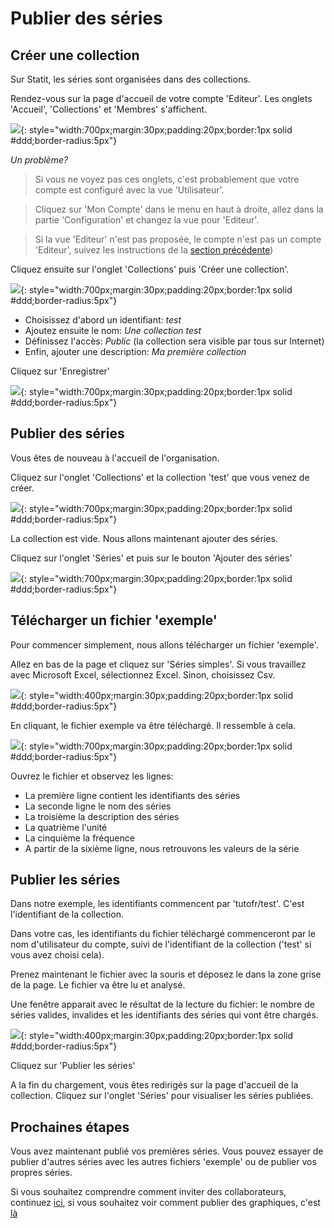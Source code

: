 # Publier des séries


## Créer une collection

Sur Statit, les séries sont organisées dans des collections.

Rendez-vous sur la page d'accueil de votre compte 'Editeur'. Les onglets 'Accueil', 'Collections' et 'Membres' s'affichent.

![](/img/publisher-fr_gs_series_0.png){: style="width:700px;margin:30px;padding:20px;border:1px solid #ddd;border-radius:5px"}


*Un problème?*

> Si vous ne voyez pas ces onglets, c'est probablement que votre compte est configuré avec la vue 'Utilisateur'.

> Cliquez sur 'Mon Compte' dans le menu en haut à droite, allez dans la partie 'Configuration' et changez la vue pour 'Editeur'.

> Si la vue 'Editeur' n'est pas proposée, le compte n'est pas un compte 'Editeur', suivez les instructions de la [section précédente](index.md))


Cliquez ensuite sur l'onglet 'Collections' puis 'Créer une collection'.

![](/img/publisher-fr_gs_series_1.png){: style="width:700px;margin:30px;padding:20px;border:1px solid #ddd;border-radius:5px"}


- Choisissez d'abord un identifiant: *test*
- Ajoutez ensuite le nom: *Une collection test*
- Définissez l'accès: *Public* (la collection sera visible par tous sur Internet)
- Enfin, ajouter une description: *Ma première collection*

Cliquez sur 'Enregistrer'

![](/img/publisher-fr_gs_metrics_2.png){: style="width:700px;margin:30px;padding:20px;border:1px solid #ddd;border-radius:5px"}


## Publier des séries

Vous êtes de nouveau à l'accueil de l'organisation.

Cliquez sur l'onglet 'Collections' et la collection 'test' que vous venez de créer.

![](/img/publisher-fr_gs_metrics_3.png){: style="width:700px;margin:30px;padding:20px;border:1px solid #ddd;border-radius:5px"}

La collection est vide. Nous allons maintenant ajouter des séries.

Cliquez sur l'onglet 'Séries' et puis sur le bouton 'Ajouter des séries'

![](/img/publisher-fr_gs_metrics_4.png){: style="width:700px;margin:30px;padding:20px;border:1px solid #ddd;border-radius:5px"}


## Télécharger un fichier 'exemple'

Pour commencer simplement, nous allons télécharger un fichier 'exemple'.

Allez en bas de la page et cliquez sur 'Séries simples'. Si vous travaillez avec Microsoft Excel, sélectionnez Excel. Sinon, choisissez Csv.

![](/img/publisher-fr_gs_metrics_5.png){: style="width:400px;margin:30px;padding:20px;border:1px solid #ddd;border-radius:5px"}

En cliquant, le fichier exemple va être téléchargé. Il ressemble à cela.

![](/img/publisher-fr_gs_metrics_6.png){: style="width:700px;margin:30px;padding:20px;border:1px solid #ddd;border-radius:5px"}

Ouvrez le fichier et observez les lignes:

- La première ligne contient les identifiants des séries
- La seconde ligne le nom des séries
- La troisième la description des séries
- La quatrième l'unité
- La cinquième la fréquence
- A partir de la sixième ligne, nous retrouvons les valeurs de la série


## Publier les séries

Dans notre exemple, les identifiants commencent par 'tutofr/test'. C'est l'identifiant de la collection.

Dans votre cas, les identifiants du fichier téléchargé commenceront par le nom d'utilisateur du compte, suivi de l'identifiant de la collection ('test' si vous avez choisi cela).

Prenez maintenant le fichier avec la souris et déposez le dans la zone grise de la page. Le fichier va être lu et analysé.

Une fenêtre apparait avec le résultat de la lecture du fichier: le nombre de séries valides, invalides et les identifiants des séries qui vont être chargés.

![](/img/publisher-fr_gs_metrics_8.png){: style="width:400px;margin:30px;padding:20px;border:1px solid #ddd;border-radius:5px"}

Cliquez sur 'Publier les séries'

A la fin du chargement, vous êtes redirigés sur la page d'accueil de la collection. Cliquez sur l'onglet 'Séries' pour visualiser les séries publiées.

## Prochaines étapes

Vous avez maintenant publié vos premières séries. Vous pouvez essayer de publier d'autres séries avec les autres fichiers 'exemple' ou de publier vos propres séries.

Si vous souhaitez comprendre comment inviter des collaborateurs, continuez [ici](members.md), si vous souhaitez voir comment publier des graphiques, c'est [là](charts.md)

